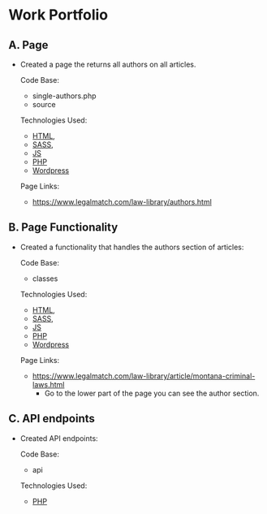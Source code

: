 # Work Portfolio #

## A. Page #
- Created a page the returns all authors on all articles.

    Code Base:
    - single-authors.php
    - source

    Technologies Used:
    - [HTML](https://developer.mozilla.org/en-US/docs/Web/HTML),
    - [SASS](https://sass-lang.com/), 
    - [JS](https://developer.mozilla.org/en-US/docs/Web/JavaScript)
    - [PHP](https://www.php.net/)
    - [Wordpress](https://wordpress.com/)

    Page Links:
    - https://www.legalmatch.com/law-library/authors.html

## B. Page Functionality #
- Created a functionality that handles the authors section of articles:

    Code Base:
    - classes

    Technologies Used:
    - [HTML](https://developer.mozilla.org/en-US/docs/Web/HTML),
    - [SASS](https://sass-lang.com/), 
    - [JS](https://developer.mozilla.org/en-US/docs/Web/JavaScript)
    - [PHP](https://www.php.net/)
    - [Wordpress](https://wordpress.com/)

    Page Links:
    - https://www.legalmatch.com/law-library/article/montana-criminal-laws.html
        - Go to the lower part of the page you can see the author section.
        
## C. API endpoints #
- Created API endpoints:

    Code Base:
    - api

    Technologies Used:
    - [PHP](https://www.php.net/)